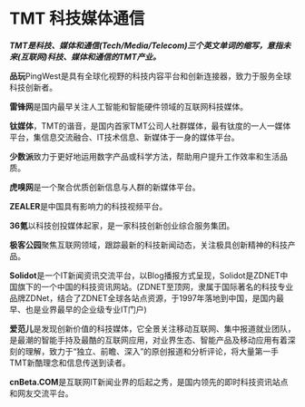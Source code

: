 # TMT 科技媒体通信

***TMT是科技、媒体和通信(Tech/Media/Telecom)三个英文单词的缩写，意指未来(互联网)科技、媒体和通信的TMT产业。***



**品玩**PingWest是具有全球化视野的科技内容平台和创新连接器，致力于服务全球科技创新者。

**雷锋网**是国内最早关注人工智能和智能硬件领域的互联网科技媒体。

**钛媒体**，TMT的谐音，是国内首家TMT公司人社群媒体，最有钛度的一人一媒体平台，集信息交流融合、IT技术信息、新媒体于一身的媒体平台。



**少数派**致力于更好地运用数字产品或科学方法，帮助用户提升工作效率和生活品质。

**虎嗅网**是一个聚合优质创新信息与人群的新媒体平台。

**ZEALER**是中国具有影响力的科技视频平台。



**36氪**以科技创投媒体起家，是一家科技创新创业综合服务集团。

**极客公园**聚焦互联网领域，跟踪最新的科技新闻动态，关注极具创新精神的科技产品。

**Solidot**是一个IT新闻资讯交流平台，以Blog播报方式呈现，Solidot是ZDNET中国旗下的一个中国的科技资讯网站。(ZDNET至顶网，隶属于国际著名的科技专业品牌ZDNet，结合了ZDNET全球各站点资源，于1997年落地到中国，是国内最早、也是业界最早的企业级专业IT门户)



**爱范儿**是发现创新价值的科技媒体，它全景关注移动互联网、集中报道就业团队，是最潮的智能手持及最酷的互联网应用，对业界生态、智能产品及移动应用有着深刻的理解，致力于“独立、前瞻、深入”的原创报道和分析评论，将大量第一手TMT新酷理念和信息传送到读者。

**cnBeta.COM**是互联网IT新闻业界的后起之秀，是国内领先的即时科技资讯站点和网友交流平台。

